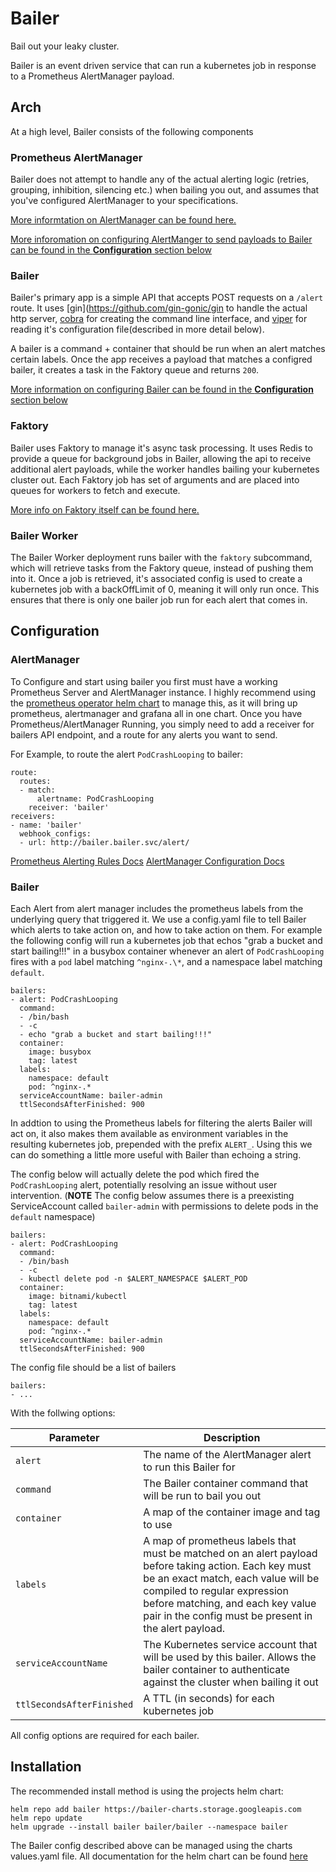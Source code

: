 # Bailer
Bail out your leaky cluster.

Bailer is an event driven service that can run a kubernetes job in response to a Prometheus AlertManager payload. 

## Arch
At a high level, Bailer consists of the following components

### Prometheus AlertManager
Bailer does not attempt to handle any of the actual alerting logic (retries, grouping, inhibition, silencing etc.) when bailing you out, and assumes that you've configured AlertManager to your specifications. 

[More informtation on AlertManager can be found here.](https://prometheus.io/docs/alerting/alertmanager/)

[More inforomation on configuring AlertManger to send payloads to Bailer can be found in the **Configuration** section below](https://github.com/nalbury/bailer#alertmanager)

### Bailer
Bailer's primary app is a simple API that accepts POST requests on a `/alert` route. It uses [gin](https://github.com/gin-gonic/gin to handle the actual http server, [cobra](https://github.com/spf13/cobra) for creating the command line interface, and [viper](https://github.com/spf13/viper) for reading it's configuration file(described in more detail below). 

A bailer is a command + container that should be run when an alert matches certain labels. Once the app receives a payload that matches a configred bailer, it creates a task in the Faktory queue and returns `200`. 

[More information on configuring Bailer can be found in the **Configuration** section below](https://github.com/nalbury/bailer#bailer-2)

### Faktory
Bailer uses Faktory to manage it's async task processing. It uses Redis to provide a queue for background jobs in Bailer, allowing the api to receive additional alert payloads, while the worker handles bailing your kubernetes cluster out. Each Faktory job has set of arguments and are placed into queues for workers to fetch and execute. 

[More info on Faktory itself can be found here.](https://github.com/contribsys/faktory/wiki)

### Bailer Worker
The Bailer Worker deployment runs bailer with the `faktory` subcommand, which will retrieve tasks from the Faktory queue, instead of pushing them into it. Once a job is retrieved, it's associated config is used to create a kubernetes job with a backOffLimit of 0, meaning it will only run once. This ensures that  there is only one bailer job run for each alert that comes in.

## Configuration

### AlertManager
To Configure and start using bailer you first must have a working Prometheus Server and AlertManager instance. I highly recommend using the [prometheus operator helm chart](https://github.com/helm/charts/tree/master/stable/prometheus-operator) to manage this, as it will bring up prometheus, alertmanager and grafana all in one chart. Once you have Prometheus/AlertManager Running, you simply need to add a receiver for bailers API endpoint, and a route for any alerts you want to send.

For Example, to route the alert `PodCrashLooping` to bailer:

```
route:
  routes:
  - match:
      alertname: PodCrashLooping
    receiver: 'bailer'
receivers:
- name: 'bailer'
  webhook_configs:
  - url: http://bailer.bailer.svc/alert/
```

[Prometheus Alerting Rules Docs](https://prometheus.io/docs/prometheus/latest/configuration/alerting_rules)
[AlertManager Configuration Docs](https://prometheus.io/docs/alerting/configuration/#configuration-file)

### Bailer

Each Alert from alert manager includes the prometheus labels from the underlying query that triggered it. We use a config.yaml file to tell Bailer which alerts to take action on, and how to take action on them. For example the following config will run a kubernetes job that echos "grab a bucket and start bailing!!!" in a busybox container whenever an alert of `PodCrashLooping` fires with a `pod` label matching `^nginx-.\*`, and a namespace label matching `default`. 

```
bailers:
- alert: PodCrashLooping
  command:
  - /bin/bash
  - -c
  - echo "grab a bucket and start bailing!!!"
  container:
    image: busybox
    tag: latest
  labels:
    namespace: default
    pod: ^nginx-.*
  serviceAccountName: bailer-admin
  ttlSecondsAfterFinished: 900
```

In addtion to using the Prometheus labels for filtering the alerts Bailer will act on, it also makes them available as environment variables in the resulting kubernetes job, prepended with the prefix `ALERT_`. Using this we can do something a little more useful with Bailer than echoing a string. 

The config below will actually delete the pod which fired the `PodCrashLooping` alert, potentially resolving an issue without user intervention. (**NOTE** The config below assumes there is a preexisting ServiceAccount called `bailer-admin` with permissions to delete pods in the `default` namespace)

```
bailers:
- alert: PodCrashLooping
  command:
  - /bin/bash
  - -c
  - kubectl delete pod -n $ALERT_NAMESPACE $ALERT_POD
  container:
    image: bitnami/kubectl
    tag: latest
  labels:
    namespace: default
    pod: ^nginx-.*
  serviceAccountName: bailer-admin
  ttlSecondsAfterFinished: 900
```

The config file should be a list of bailers
```
bailers:
- ...
```

With the follwing options:

| Parameter | Description |
| --------- | ----------- |
| `alert` | The name of the AlertManager alert to run this Bailer for |
| `command` | The Bailer container command that will be run to bail you out |
| `container` |  A map of the container image and tag to use |
| `labels` | A map of prometheus labels that must be matched on an alert payload before taking action. Each key must be an exact match, each value will be compiled to regular expression before matching, and each key value pair in the config must be present in the alert payload. |
| `serviceAccountName` | The Kubernetes service account that will be used by this bailer. Allows the bailer container to authenticate against the cluster when bailing it out |
| `ttlSecondsAfterFinished` | A TTL (in seconds) for each kubernetes job |

All config options are required for each bailer. 

## Installation
The recommended install method is using the projects helm chart:

```
helm repo add bailer https://bailer-charts.storage.googleapis.com
helm repo update
helm upgrade --install bailer bailer/bailer --namespace bailer
```

The Bailer config described above can be managed using the charts values.yaml file. All documentation for the helm chart can be found [here](./charts/bailer/README.md)





